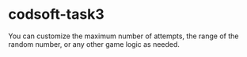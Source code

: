 # codsoft-task3
You can customize the maximum number of attempts, the range of the random number, or any other game logic as needed.
